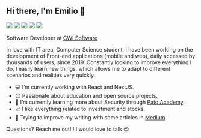 ## Hi there, I'm Emilio 👋

<a href="https://www.linkedin.com/in/emilioheinz"><img src="https://img.shields.io/badge/linkedin-0077B5.svg?style=for-the-badge&logo=linkedin&logoColor=white"></a>
<a href="https://www.instagram.com/emilioheinzz"><img src="https://img.shields.io/badge/instagram-E4405F.svg?style=for-the-badge&logo=instagram&logoColor=white"></a>
<a href="https://medium.com/@emilioheinz"><img src="https://img.shields.io/badge/medium-000000.svg?style=for-the-badge&logo=medium&logoColor=white"></a>
<a href="mailto:emiliosheinz@gmail.com"><img src="https://img.shields.io/badge/e‑mail-D14836.svg?style=for-the-badge&logo=GMail&logoColor=white"></a>
<a href="http://strava.com/athletes/50224378"><img src="https://img.shields.io/badge/strava-F95200.svg?style=for-the-badge&logo=strava&logoColor=white"></a>


Software Developer at [CWI Software](https://cwi.com.br/)

In love with IT area, Computer Science student, I have been working on the development of Front-end applications (mobile and web), daily accessed by thousands of users, since 2019. Constantly looking to improve everything I do, I easily learn new things, which allows me to adapt to different scenarios and realities very quickly.

 - :computer: I’m currently working with React and NextJS.
 - :heart_eyes: Passionate about education and open source projects.
 - :seedling: I’m currently learning more about Security through [Pato Academy](https://pato.academy/).
 - :chart_with_upwards_trend: I like everything related to investment and stocks.
 - :green_book: Trying to improve my writing with some articles in [Medium](https://medium.com/@emilioheinz)

Questions? Reach me out!!! I would love to talk 😉
